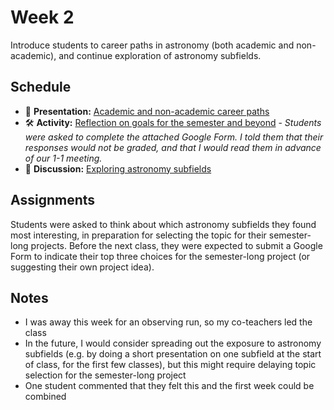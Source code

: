 # Week 2

Introduce students to career paths in astronomy (both academic and non-academic), and continue exploration of astronomy subfields.

## Schedule

- 📝 **Presentation:** [Academic and non-academic career paths](./NOTES_career_paths_in_astronomy.pdf)
- 🛠️ **Activity:** [Reflection on goals for the semester and beyond](./week2_reflection.pdf) - *Students were asked to complete the attached Google Form. I told them that their responses would not be graded, and that I would read them in advance of our 1-1 meeting.*
- 💬 **Discussion:** [Exploring astronomy subfields](./NOTES_astronomy_subfields.pdf)

## Assignments

Students were asked to think about which astronomy subfields they found most interesting, in preparation for selecting the topic for their semester-long projects. Before the next class, they  were expected to submit a Google Form to indicate their top three choices for the semester-long project (or suggesting their own project idea).

## Notes

- I was away this week for an observing run, so my co-teachers led the class
- In the future, I would consider spreading out the exposure to astronomy subfields (e.g. by doing a short presentation on one subfield at the start of class, for the first few classes), but this might require delaying topic selection for the semester-long project
- One student commented that they felt this and the first week could be combined


